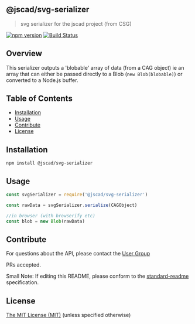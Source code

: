## @jscad/svg-serializer

> svg serializer for the jscad project (from CSG)

[![npm version](https://badge.fury.io/js/%40jscad%2Fsvg-serializer.svg)](https://badge.fury.io/js/%40jscad%2Fsvg-serializer)
[![Build Status](https://travis-ci.org/jscad/io.svg)](https://travis-ci.org/jscad/svg-serializer)

## Overview

This serializer outputs a 'blobable' array of data (from a CAG object)
ie an array that can either be passed directly to a Blob (`new Blob(blobable)`)
or converted to a Node.js buffer.


## Table of Contents

- [Installation](#installation)
- [Usage](#usage)
- [Contribute](#contribute)
- [License](#license)


## Installation

```
npm install @jscad/svg-serializer
```

## Usage


```javascript
const svgSerializer = require('@jscad/svg-serializer')

const rawData = svgSerializer.serialize(CAGObject)

//in browser (with browserify etc)
const blob = new Blob(rawData)

```


## Contribute

For questions about the API, please contact the [User Group](https://jscad.xyz/forum)

PRs accepted.

Small Note: If editing this README, please conform to the [standard-readme](https://github.com/RichardLitt/standard-readme) specification.


## License

[The MIT License (MIT)](./LICENSE)
(unless specified otherwise)
